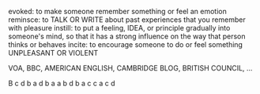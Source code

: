 evoked: to make someone remember something or feel an emotion
reminsce: to TALK OR WRITE about past experiences that you remember with pleasure
instill: to put a feeling, IDEA, or principle gradually into someone's mind, so that it has a strong influence on the way that person thinks or behaves
incite: to encourage someone to do or feel something UNPLEASANT OR VIOLENT




VOA, BBC, AMERICAN ENGLISH, CAMBRIDGE BLOG, BRITISH COUNCIL, ... 





B
c
d
b
a
d
b
a
a
b
d
b
a
c
c
a
c
d
